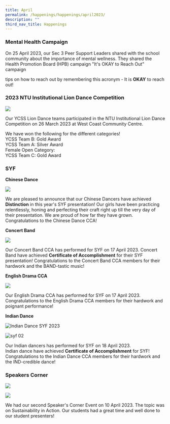 ```yaml
---
title: April
permalink: /happenings/happenings/april2023/
description: ""
third_nav_title: Happenings
---
```

### Mental Health Campaign
On 25 April 2023, our Sec 3 Peer Support Leaders shared with the school community about the importance of mental wellness. They shared the Health Promotion Board (HPB) campaign "It's OKAY to Reach Out" campaign


tips on how to reach out by remembering this acronym - It is **OKAY** to reach out! 





### 2023 NTU Institutional Lion Dance Competition 

![](/images/ntu%20lion%20dance.jpeg)

Our YCSS Lion Dance teams participated in the NTU Institutional Lion Dance Competition on 26 March 2023 at West Coast Community Centre. 

We have won the following for the different categories! <br> 
YCSS Team B: Gold Award <br>
YCSS Team A: Silver Award <br>
Female Open Category: <br>
YCSS Team C: Gold Award

### SYF

**Chinese Dance** <br>

![](/images/chinese%20dance%20syf.PNG)

We are pleased to announce that our Chinese Dancers have achieved **Distinction** in this year's SYF presentation! Our girls have been practicing relentlessly, honing and perfecting their craft right up till the very day of their presentation. We are proud of how far they have grown. <br>
Congratulations to the Chinese Dance CCA!

**Concert Band**

![](/images/concert%20band%20syf.jpg)

Our Concert Band CCA has performed for SYF on 17 April 2023. Concert Band have achieved **Certificate of Accomplishment** for their SYF presentation! Congratulations to the Concert Band CCA members for their hardwork and the BAND-tastic music!

**English Drama CCA**

![](/images/drama%20syf.PNG)

Our English Drama CCA has performed for SYF on 17 April 2023.<br>
Congratulations to the English Drama CCA members for their hardwork and poignant performance!

**Indian Dance**

![Indian Dance SYF 2023](/images/indian%20dance%20syf.PNG)

![syf 02](/images/indian%20dance%20syf%2002.PNG)

Our Indian dancers has performed for SYF on 18 April 2023. <br> Indian dance have achieved **Certificate of Accomplishment** for SYF!
Congratulations to the Indian Dance CCA members for their hardwork and the IND-credible dance!

### Speakers Corner

![](/images/speaker%20corner%2001.jpeg)

![](/images/speakers%20corner%2002.jpeg)

We had our second Speaker's Corner Event on 10 April 2023. The topic was on Sustainability in Action. Our students had a great time and well done to our student presenters!